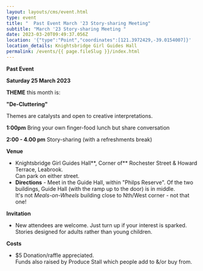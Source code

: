 ```yaml
---
layout: layouts/cms/event.html
type: event
title: "  Past Event March '23 Story-sharing Meeting"
subtitle: "March '23 Story-sharing Meeting "
date: 2023-03-20T09:49:37.056Z
location: '{"type":"Point","coordinates":[121.3972429,-39.0154007]}'
location_details: Knightsbridge Girl Guides Hall
permalink: /events/{{ page.fileSlug }}/index.html
---
```

**Past Event**

**Saturday 25 March 2023**

**THEME** this month is:

**"De-Cluttering"**

Themes are catalysts and open to creative interpretations.   

**1:00pm**    Bring your own finger-food lunch but share conversation  

**2:00 - 4.00 pm**    Story-sharing (with a refreshments break) 

**Venue**

* Knightsbridge Girl Guides Hall**, Corner of** Rochester Street & Howard Terrace, Leabrook.\
  Can park on either street. 
* **Directions**  - Meet  in the  Guide Hall, within "Philps Reserve". Of the two buildings, Guide Hall (with the ramp up to the door) is in middle.\
  It's not *Meals-on-Wheels* building close to Nth/West corner - not that one!

 **Invitation**  

* New attendees are welcome. Just turn up if your interest is sparked.\
  Stories designed for adults rather than young children. 

**Costs**   

* $5 Donation/raffle appreciated.\
  Funds also raised by Produce Stall which people add to &/or buy from.